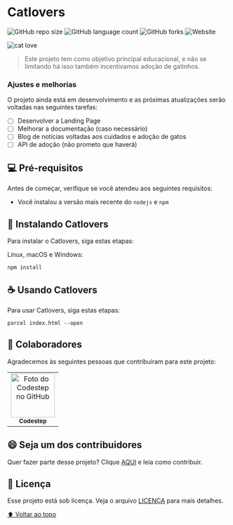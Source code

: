 # Catlovers

![GitHub repo size](https://img.shields.io/github/repo-size/c0destep/catlovers?style=for-the-badge)
![GitHub language count](https://img.shields.io/github/languages/count/c0destep/catlovers?style=for-the-badge)
![GitHub forks](https://img.shields.io/github/forks/c0destep/catlovers?style=for-the-badge)
![Website](https://img.shields.io/website?down_color=lightgrey&down_message=offline&style=for-the-badge&up_color=blue&up_message=online&url=https%3A%2F%2Fc0destep.github.io%2Fcatlovers%2F)

<img src="cat.png" alt="cat love">

> Este projeto tem como objetivo principal educacional, e não se limitando há isso também incentivamos adoção de gatinhos.

### Ajustes e melhorias

O projeto ainda está em desenvolvimento e as próximas atualizações serão voltadas nas seguintes tarefas:

- [ ] Desenvolver a Landing Page
- [ ] Melhorar a documentação (caso necessário)
- [ ] Blog de notícias voltadas aos cuidados e adoção de gatos
- [ ] API de adoção (não prometo que haverá)

## 💻 Pré-requisitos

Antes de começar, verifique se você atendeu aos seguintes requisitos:

* Você instalou a versão mais recente do `nodejs` e `npm`

## 🚀 Instalando Catlovers

Para instalar o Catlovers, siga estas etapas:

Linux, macOS e Windows:
```
npm install
```

## ☕ Usando Catlovers

Para usar Catlovers, siga estas etapas:

```
parcel index.html --open 
```

## 🤝 Colaboradores

Agradecemos às seguintes pessoas que contribuíram para este projeto:

<table>
  <tr>
    <td align="center">
      <a href="https://github.com/c0destep">
        <img src="https://avatars.githubusercontent.com/u/65411044" width="100px;" alt="Foto do Codestep no GitHub"/><br>
        <sub>
          <b>Codestep</b>
        </sub>
      </a>
    </td>
  </tr>
</table>


## 😄 Seja um dos contribuidores<br>

Quer fazer parte desse projeto? Clique [AQUI](CONTRIBUTING.md) e leia como contribuir.

## 📝 Licença

Esse projeto está sob licença. Veja o arquivo [LICENÇA](LICENSE.txt) para mais detalhes.

[⬆ Voltar ao topo](#Catlovers)<br>
